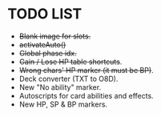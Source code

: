 TODO LIST
=========

* ~~Blank image for slots.~~
* ~~activateAuto()~~
* ~~Global phase idx.~~
* ~~Gain / Lose HP table shortcuts~~.
* ~~Wrong chars' HP marker (it must be BP)~~.
* Deck converter (TXT to O8D).
* New "No ability" marker.
* Autoscripts for card abilities and effects.
* New HP, SP & BP markers.